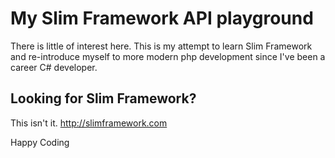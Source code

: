 # My Slim Framework API playground

There is little of interest here. This is my attempt to learn Slim Framework and re-introduce myself to more modern php development since I've been a career C# developer.

## Looking for Slim Framework?

This isn't it. http://slimframework.com

Happy Coding
